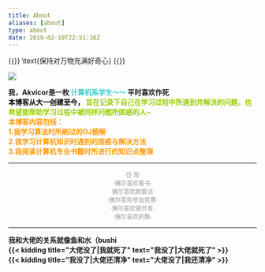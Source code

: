 ```yaml
---
title: About
aliases: [about]
type: about
date: 2019-02-10T22:51:16Z
---
```



{{<latex>}}
\text{保持对万物充满好奇心}
{{</latex>}}

<!-- - [Essay](/post/_v1/2019-11-07-beautiful-essay/)
- [夏姬八搞](/categories/%E5%A4%8F%E5%A7%AC%E5%85%AB%E6%90%9E/)
- [夏姬八扯](/categories/%E5%A4%8F%E5%A7%AC%E5%85%AB%E6%89%AF/) -->
<!--
- 雾里看花 水中望月
- 夏姬八美
- 夏姬八坑
- 夏姬八送
- 夏姬八浪
- 夏姬八膜
- 夏姬八瞅
- 夏姬八拍
- 夏姬八皮
-->

![](https://img.akvicor.com/i/2024/09/15/66e5c61e6dd84.jpg)

<p>
    <strong>
        我，Akvicor是一枚
        <span style="color: #33cccc;">计算机系学生～～</span>
        平时喜欢作死<br/>
        <span style="color: #808080;">
            <span style="color: #000000;">本博客从大一创建至今，</span>
            <span style="color: #99cc00;">
                旨在记录下自己在学习过程中所遇到并解决的问题，也希望能帮助学习过程中被同样问题所困惑的人~<br/>
                <span style="color: #ff9900;">本博客内容包括：</span><br/>
                <span style="color: #ff9900;"> 1.我学习算法时所刷过的OJ题解</span><br/>
                <span style="color: #ff9900;"> 2.我学习计算机知识时遇到的困惑与解决方法</span><br/>
                <span style="color: #ff9900;"> 3.我阅读计算机专业书籍时所进行的知识点整理</span>
            </span>
        </span>
    </strong>
</p>


<hr />

<p style="text-align: center;">
    <span style="color: #999999; font-size: 12px;">
        ·日·常·<br />
        ·偶尔喜欢看书·<br />
        ·偶尔喜欢刷算法·<br />
        ·偶尔喜欢参加竞赛·<br />
        ·偶尔喜欢做开发·<br />
        ·偶尔喜欢折腾·
    </span>
</p>

<hr />

<strong>
我和大佬的关系就像鱼和水（bushi<br/>
{{< kidding title="大佬没了|我就死了" text="我没了|大佬就死了" >}}<br/>
{{< kidding title="我没了|大佬还清净" text="大佬没了|我还清净" >}}
</strong>

